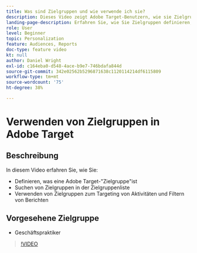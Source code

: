 ```yaml
---
title: Was sind Zielgruppen und wie verwende ich sie?
description: Dieses Video zeigt Adobe Target-Benutzern, wie sie Zielgruppen verwenden können, um Aktivitäten auszuwählen und Berichte zu filtern.
landing-page-description: Erfahren Sie, wie Sie Zielgruppen definieren, Zielgruppen finden, Aktivitäten ausrichten und Berichte filtern.
role: User
level: Beginner
topic: Personalization
feature: Audiences, Reports
doc-type: feature video
kt: null
author: Daniel Wright
exl-id: c164eba0-d548-4ace-b9e7-746bdafa844d
source-git-commit: 342e02562b5296871638c1120114214df6115809
workflow-type: tm+mt
source-wordcount: '75'
ht-degree: 38%

---
```


# Verwenden von Zielgruppen in Adobe Target

## Beschreibung

In diesem Video erfahren Sie, wie Sie:

* Definieren, was eine Adobe Target-&quot;Zielgruppe&quot;ist
* Suchen von Zielgruppen in der Zielgruppenliste
* Verwenden von Zielgruppen zum Targeting von Aktivitäten und Filtern von Berichten

## Vorgesehene Zielgruppe

* Geschäftspraktiker

>[!VIDEO](https://video.tv.adobe.com/v/17398/?quality=12)
